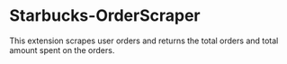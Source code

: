 # Starbucks-OrderScraper
This extension scrapes user orders and returns the total orders and total amount spent on the orders.
